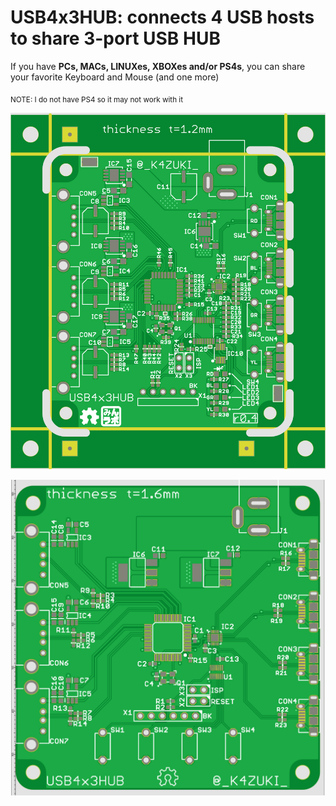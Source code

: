 # USB4x3HUB: connects 4 USB hosts to share 3-port USB HUB
If you have **PCs, MACs, LINUXes, XBOXes and/or PS4s**, you can share your favorite Keyboard and Mouse (and one more)

<sub>NOTE: I do not have PS4 so it may not work with it</sub>

![**rev 0.4 - to be みんなのラボ brand**](doc/USB4x3HUB_r0.4.png)

![**rev 0.1**](doc/USB4x3HUBr1.png)
